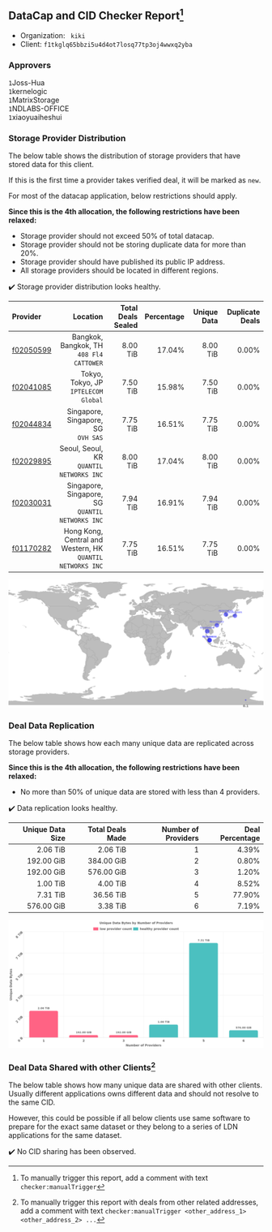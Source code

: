## DataCap and CID Checker Report[^1]
 - Organization: ` kiki`
 - Client: `f1tkglq65bbzi5u4d4ot7losq77tp3oj4wwxq2yba`
### Approvers
`1`Joss-Hua<br/>`1`kernelogic<br/>`1`MatrixStorage<br/>`1`NDLABS-OFFICE<br/>`1`xiaoyuaiheshui

### Storage Provider Distribution
The below table shows the distribution of storage providers that have stored data for this client.

If this is the first time a provider takes verified deal, it will be marked as `new`.

For most of the datacap application, below restrictions should apply.

**Since this is the 4th allocation, the following restrictions have been relaxed:**
 - Storage provider should not exceed 50% of total datacap.
 - Storage provider should not be storing duplicate data for more than 20%.
 - Storage provider should have published its public IP address.
 - All storage providers should be located in different regions.

✔️ Storage provider distribution looks healthy.

| Provider                                              |                                                      Location | Total Deals Sealed | Percentage | Unique Data | Duplicate Deals |
| :---------------------------------------------------- | ------------------------------------------------------------: | -----------------: | ---------: | ----------: | --------------: |
| [f02050599](https://filfox.info/en/address/f02050599) |                   Bangkok, Bangkok, TH<br/>`408 Fl4 CATTOWER` |           8.00 TiB |     17.04% |    8.00 TiB |           0.00% |
| [f02041085](https://filfox.info/en/address/f02041085) |                       Tokyo, Tokyo, JP<br/>`IPTELECOM Global` |           7.50 TiB |     15.98% |    7.50 TiB |           0.00% |
| [f02044834](https://filfox.info/en/address/f02044834) |                        Singapore, Singapore, SG<br/>`OVH SAS` |           7.75 TiB |     16.51% |    7.75 TiB |           0.00% |
| [f02029895](https://filfox.info/en/address/f02029895) |                   Seoul, Seoul, KR<br/>`QUANTIL NETWORKS INC` |           8.00 TiB |     17.04% |    8.00 TiB |           0.00% |
| [f02030031](https://filfox.info/en/address/f02030031) |           Singapore, Singapore, SG<br/>`QUANTIL NETWORKS INC` |           7.94 TiB |     16.91% |    7.94 TiB |           0.00% |
| [f01170282](https://filfox.info/en/address/f01170282) | Hong Kong, Central and Western, HK<br/>`QUANTIL NETWORKS INC` |           7.75 TiB |     16.51% |    7.75 TiB |           0.00% |

<img src="https://raw.githubusercontent.com/data-preservation-programs/filplus-checker-assets/main/filecoin-project/filecoin-plus-large-datasets/issues/1073/1677857651545.png"/>

### Deal Data Replication
The below table shows how each many unique data are replicated across storage providers.


**Since this is the 4th allocation, the following restrictions have been relaxed:**
- No more than 50% of unique data are stored with less than 4 providers.

✔️ Data replication looks healthy.

| Unique Data Size | Total Deals Made | Number of Providers | Deal Percentage |
| ---------------: | ---------------: | ------------------: | --------------: |
|         2.06 TiB |         2.06 TiB |                   1 |           4.39% |
|       192.00 GiB |       384.00 GiB |                   2 |           0.80% |
|       192.00 GiB |       576.00 GiB |                   3 |           1.20% |
|         1.00 TiB |         4.00 TiB |                   4 |           8.52% |
|         7.31 TiB |        36.56 TiB |                   5 |          77.90% |
|       576.00 GiB |         3.38 TiB |                   6 |           7.19% |

<img src="https://raw.githubusercontent.com/data-preservation-programs/filplus-checker-assets/main/filecoin-project/filecoin-plus-large-datasets/issues/1073/1677857652366.png"/>

### Deal Data Shared with other Clients[^3]
The below table shows how many unique data are shared with other clients.
Usually different applications owns different data and should not resolve to the same CID.

However, this could be possible if all below clients use same software to prepare for the exact same dataset or they belong to a series of LDN applications for the same dataset.

✔️ No CID sharing has been observed.

[^1]: To manually trigger this report, add a comment with text `checker:manualTrigger`

[^2]: Deals from those addresses are combined into this report as they are specified with `checker:manualTrigger`

[^3]: To manually trigger this report with deals from other related addresses, add a comment with text `checker:manualTrigger <other_address_1> <other_address_2> ...`
